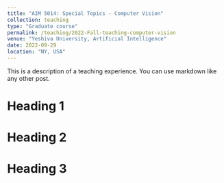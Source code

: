 ```yaml
---
title: "AIM 5014: Special Topics - Computer Vision"
collection: teaching
type: "Graduate course"
permalink: /teaching/2022-Fall-teaching-computer-vision
venue: "Yeshiva University, Artificial Intelligence"
date: 2022-09-29
location: "NY, USA"
---
```


This is a description of a teaching experience. You can use markdown like any other post.

Heading 1
======

Heading 2
======

Heading 3
======
